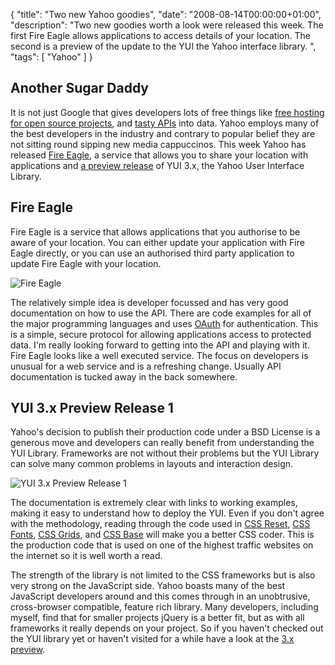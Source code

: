{
  "title": "Two new Yahoo goodies",
  "date": "2008-08-14T00:00:00+01:00",
  "description": "Two new goodies worth a look were released this week. The first Fire Eagle allows applications to access details of your location. The second is a preview of the update to the YUI the Yahoo interface library. ",
  "tags": [
    "Yahoo"
  ]
}

## Another Sugar Daddy

It is not just Google that gives developers lots of free things like [free hosting for open source projects][1], and [tasty APIs][2] into data. Yahoo employs many of the best developers in the industry and contrary to popular belief they are not sitting round sipping new media cappuccinos. This week Yahoo has released [Fire Eagle][3], a service that allows you to share your location with applications and [a preview release][4] of YUI 3.x, the Yahoo User Interface Library.

## Fire Eagle

Fire Eagle is a service that allows applications that you authorise to be aware of your location. You can either update your application with Fire Eagle directly, or you can use an authorised third party application to update Fire Eagle with your location.

![Fire Eagle][5] 

The relatively simple idea is developer focussed and has very good documentation on how to use the API. There are code examples for all of the major programming languages and uses [OAuth][6] for authentication. This is a simple, secure protocol for allowing applications access to protected data. I'm really looking forward to getting into the API and playing with it. Fire Eagle looks like a well executed service. The focus on developers is unusual for a web service and is a refreshing change. Usually API documentation is tucked away in the back somewhere.

## YUI 3.x Preview Release 1

Yahoo's decision to publish their production code under a BSD License is a generous move and developers can really benefit from understanding the YUI Library. Frameworks are not without their problems but the YUI Library can solve many common problems in layouts and interaction design.

![YUI 3.x Preview Release 1][7] 

The documentation is extremely clear with links to working examples, making it easy to understand how to deploy the YUI. Even if you don't agree with the methodology, reading through the code used in [CSS Reset][8], [CSS Fonts][9], [CSS Grids][10], and [CSS Base][11] will make you a better CSS coder. This is the production code that is used on one of the highest traffic websites on the internet so it is well worth a read.

The strength of the library is not limited to the CSS frameworks but is also very strong on the JavaScript side. Yahoo boasts many of the best JavaScript developers around and this comes through in an unobtrusive, cross-browser compatible, feature rich library. Many developers, including myself, find that for smaller projects jQuery is a better fit, but as with all frameworks it really depends on your project. So if you haven't checked out the YUI library yet or haven't visited for a while have a look at the [3.x preview][4].

 [1]: http://code.google.com/hosting/
 [2]: http://code.google.com/
 [3]: http://fireeagle.yahoo.net/
 [4]: http://developer.yahoo.com/yui/3/
 [5]: /images/articles/fireeagle.png
 [6]: http://oauth.net/
 [7]: /images/articles/yui.png
 [8]: http://developer.yahoo.com/yui/3/cssreset/
 [9]: http://developer.yahoo.com/yui/3/cssfonts/
 [10]: http://developer.yahoo.com/yui/3/cssgrids/
 [11]: http://developer.yahoo.com/yui/3/cssbase/
